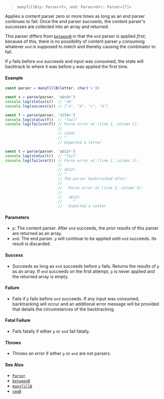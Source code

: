 <!--
 Copyright (c) 2020 Thomas J. Otterson
 
 This software is released under the MIT License.
 https://opensource.org/licenses/MIT
-->

> `manyTillB(p: Parser<T>, end: Parser<U>): Parser<[T]>`

Applies a content parser zero or more times as long as an end parser continues to fail. Once the end parser succeeds, the content parser's successes are collected into an array and returned.

This parser differs from [`betweenB`](betweenb.md) in that the `end` parser is applied *first*; because of this, there is no possibility of content parser `p` consuming whatever `end` is supposed to match and thereby causing the combinator to fail.

If `p` fails before `end` succeeds and input was consumed, the state will backtrack to where it was before `p` was applied the first time.

#### Example

```javascript
const parser = manyTillB(letter, char('>'))

const s = parse(parser, 'abcd>')
console.log(status(s))  // "ok"
console.log(success(s)) // ["a", "b", "c", "d"]

const f = parse(parser, '1234>')
console.log(status(f))  // "fail"
console.log(failure(f)) // Parse error at (line 1, column 1):
                        //
                        // 1234>
                        // ^
                        // Expected a letter

const t = parse(parser, 'ab12>')
console.log(status(t))  // "fail"
console.log(failure(t)) // Parse error at (line 1, column 1):
                        //
                        // ab12>
                        // ^
                        // The parser backtracked after:
                        //
                        //   Parse error at (line 1, column 3):
                        //
                        //   ab12>
                        //     ^
                        //   Expected a letter
```

#### Parameters

* `p`: The content parser. After `end` succeeds, the prior results of this parser are returned as an array.
* `end`: The end parser. `p` will continue to be applied until `end` succeeds. Its result is discarded.

#### Success

* Succeeds as long as `end` succeeds before `p` fails. Returns the results of `p` as an array. If `end` succeeds on the first attempt, `p` is never applied and the returned array is empty.

#### Failure

* Fails if `p` fails before `end` succeeds. If any input was consumed, backtracking will occur and an additional error message will be provided that details the circumstances of the backtracking.

#### Fatal Failure

* Fails fatally if either `p` or `end` fail fatally.

#### Throws

* Throws an error if either `p` or `end` are not parsers.

#### See Also

* [`Parser`](../types/parser.md)
* [`betweenB`](betweenb.md)
* [`manyTillB`](manytillb.md)
* [`seqB`](seqb.md)